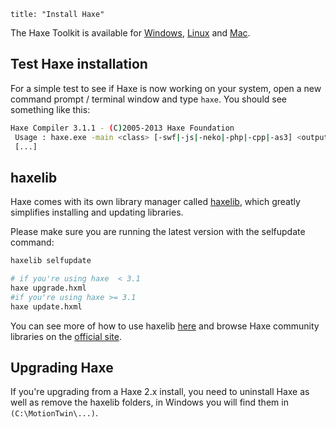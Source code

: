 ```
title: "Install Haxe"
```

The Haxe Toolkit is available for [Windows](http://haxe.org/file/haxe-3.1.1-win.exe), [Linux](http://www.openfl.org/haxe-3.1.1-linux-installer.tar.gz) and [Mac](http://haxe.org/file/haxe-3.1.1-osx-installer.pkg).

## Test Haxe installation

For a simple test to see if Haxe is now working on your system, open a new command prompt / terminal window and type ```haxe```. You should see something like this:

```bash
Haxe Compiler 3.1.1 - (C)2005-2013 Haxe Foundation
 Usage : haxe.exe -main <class> [-swf|-js|-neko|-php|-cpp|-as3] <output> [options]
 [...]
```

## haxelib

Haxe comes with its own library manager called [haxelib](http://lib.haxe.org/), which greatly simplifies installing and updating libraries.

Please make sure you are running the latest version with the selfupdate command:

``` bash
haxelib selfupdate

# if you're using haxe  < 3.1
haxe upgrade.hxml
#if you're using haxe >= 3.1
haxe update.hxml
```

You can see more of how to use haxelib [here](http://haxe.org/doc/haxelib/using_haxelib) and browse Haxe community libraries on the [official site](http://lib.haxe.org/).

## Upgrading Haxe

If you're upgrading from a Haxe 2.x install, you need to uninstall Haxe as well as remove the haxelib folders, in Windows you will find them in ```(C:\MotionTwin\...)```.
